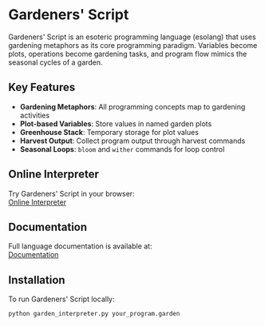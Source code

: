 # Gardeners' Script

Gardeners' Script is an esoteric programming language (esolang) that uses gardening metaphors as its core programming paradigm. Variables become plots, operations become gardening tasks, and program flow mimics the seasonal cycles of a garden.

## Key Features
- **Gardening Metaphors**: All programming concepts map to gardening activities
- **Plot-based Variables**: Store values in named garden plots
- **Greenhouse Stack**: Temporary storage for plot values
- **Harvest Output**: Collect program output through harvest commands
- **Seasonal Loops**: `bloom` and `wither` commands for loop control

## Online Interpreter
Try Gardeners' Script in your browser:  
[Online Interpreter](https://garden.mzums.hackclub.app/)

## Documentation
Full language documentation is available at:  
[Documentation](https://garden.mzums.hackclub.app/documentation)

## Installation
To run Gardeners' Script locally:
```bash
python garden_interpreter.py your_program.garden
```
